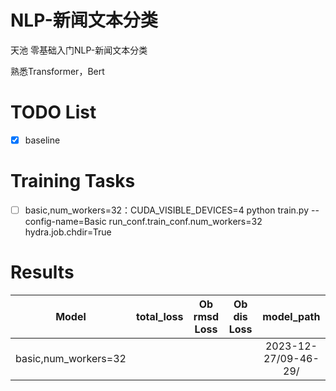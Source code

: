 # NLP-新闻文本分类
天池 零基础入门NLP-新闻文本分类

熟悉Transformer，Bert


# TODO List

- [x] baseline


# Training Tasks

- [ ] basic,num_workers=32：CUDA_VISIBLE_DEVICES=4 python train.py --config-name=Basic run_conf.train_conf.num_workers=32 hydra.job.chdir=True


# Results

|        Model         | total_loss | Ob rmsd Loss | Ob dis Loss |      model_path      |
|:--------------------:|:----------:|:------------:|:-----------:|:--------------------:|
| basic,num_workers=32 |            |              |             | 2023-12-27/09-46-29/ |
